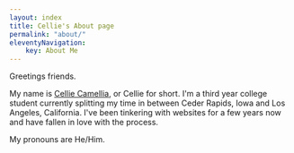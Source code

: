 ```yaml
---
layout: index
title: Cellie's About page
permalink: "about/"
eleventyNavigation:
    key: About Me
---
```


Greetings friends.

My name is <a class="h-card" rel=me href="https://celadon.moe">Cellie Camellia</a>, or Cellie for short. I'm a third year college student currently splitting my time in between Ceder Rapids, Iowa and Los Angeles, California. I've been tinkering with websites for a few years now and have fallen in love with the process.

My pronouns are He/Him.
